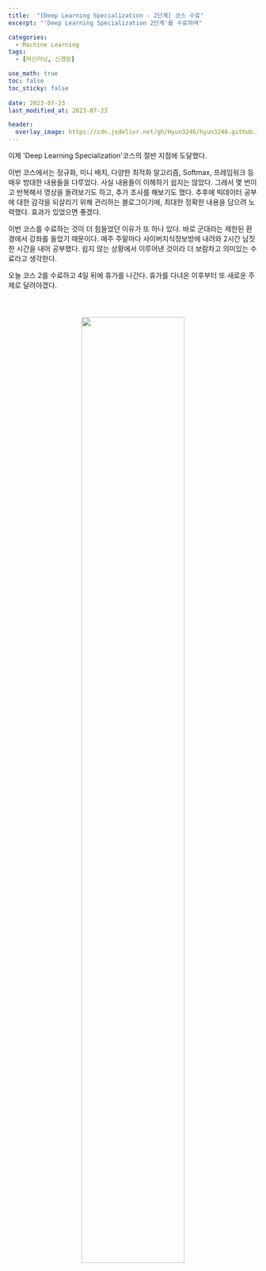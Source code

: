 ```yaml
---
title:  "[Deep Learning Specialization - 2단계] 코스 수료"
excerpt: "'Deep Learning Specialization 2단계'를 수료하며"

categories:
  - Machine Learning
tags:
  - [머신러닝, 신경망]

use_math: true
toc: false
toc_sticky: false
 
date: 2023-07-23
last_modified_at: 2023-07-23

header:
  overlay_image: https://cdn.jsdelivr.net/gh/Hyun3246/hyun3246.github.io@master/image/overlay image/andrew ng 1.png
---
```

이제 'Deep Learning Specialization'코스의 절반 지점에 도달했다.

이번 코스에서는 정규화, 미니 배치, 다양한 최적화 알고리즘, Softmax, 프레임워크 등 매우 방대한 내용들을 다루었다. 사실 내용들이 이해하기 쉽지는 않았다. 그래서 몇 번이고 반복해서 영상을 돌려보기도 하고, 추가 조사를 해보기도 했다. 추후에 빅데이터 공부에 대한 감각을 되살리기 위해 관리하는 블로그이기에, 최대한 정확한 내용을 담으려 노력했다. 효과가 있었으면 좋겠다.

이번 코스를 수료하는 것이 더 힘들었던 이유가 또 하나 있다. 바로 군대라는 제한된 환경에서 강좌를 들었기 때문이다. 매주 주말마다 사이버지식정보방에 내려와 2시간 남짓한 시간을 내어 공부했다. 쉽지 않는 상황에서 이루어낸 것이라 더 보람차고 의미있는 수료라고 생각한다.

오늘 코스 2를 수료하고 4일 뒤에 휴가를 나간다. 휴가를 다녀온 이후부터 또 새로운 주제로 달려야겠다.

<br/>
<figure style="display:block; text-align:center;">
  <img src="https://cdn.jsdelivr.net/gh/Hyun3246/hyun3246.github.io@master/image/Deep Learning Specialization/코스2 수료증.png"
       style="width: 70%; height: auto; margin:10px">
</figure>
<br/>
